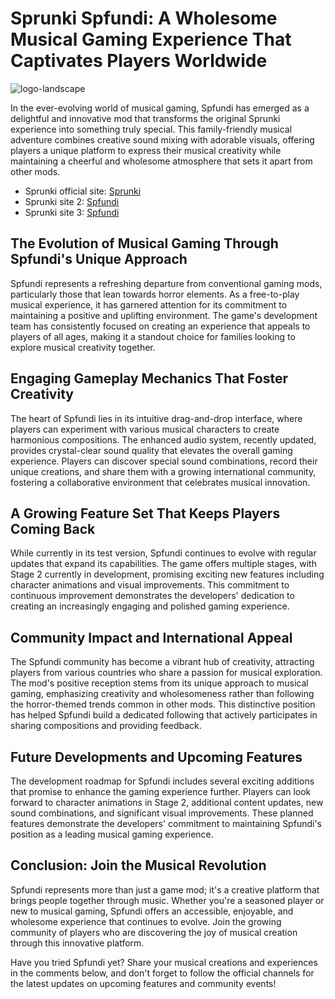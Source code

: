 
# Sprunki Spfundi: A Wholesome Musical Gaming Experience That Captivates Players Worldwide

![logo-landscape](https://github.com/user-attachments/assets/021313e7-1009-4ff5-9201-cf2849d9f652)


In the ever-evolving world of musical gaming, Spfundi has emerged as a delightful and innovative mod that transforms the original Sprunki experience into something truly special. This family-friendly musical adventure combines creative sound mixing with adorable visuals, offering players a unique platform to express their musical creativity while maintaining a cheerful and wholesome atmosphere that sets it apart from other mods.

- Sprunki official site: [Sprunki](https://Sprunki.com)
- Sprunki site 2: [Spfundi](https://sprunki-incredibox.org/game/sprunki-spfundi)
- Sprunki site 3: [Spfundi](https://sprunki.la/game/sprunki-spfundi)

## The Evolution of Musical Gaming Through Spfundi's Unique Approach

Spfundi represents a refreshing departure from conventional gaming mods, particularly those that lean towards horror elements. As a free-to-play musical experience, it has garnered attention for its commitment to maintaining a positive and uplifting environment. The game's development team has consistently focused on creating an experience that appeals to players of all ages, making it a standout choice for families looking to explore musical creativity together.

## Engaging Gameplay Mechanics That Foster Creativity

The heart of Spfundi lies in its intuitive drag-and-drop interface, where players can experiment with various musical characters to create harmonious compositions. The enhanced audio system, recently updated, provides crystal-clear sound quality that elevates the overall gaming experience. Players can discover special sound combinations, record their unique creations, and share them with a growing international community, fostering a collaborative environment that celebrates musical innovation.

## A Growing Feature Set That Keeps Players Coming Back

While currently in its test version, Spfundi continues to evolve with regular updates that expand its capabilities. The game offers multiple stages, with Stage 2 currently in development, promising exciting new features including character animations and visual improvements. This commitment to continuous improvement demonstrates the developers' dedication to creating an increasingly engaging and polished gaming experience.

## Community Impact and International Appeal

The Spfundi community has become a vibrant hub of creativity, attracting players from various countries who share a passion for musical exploration. The mod's positive reception stems from its unique approach to musical gaming, emphasizing creativity and wholesomeness rather than following the horror-themed trends common in other mods. This distinctive position has helped Spfundi build a dedicated following that actively participates in sharing compositions and providing feedback.

## Future Developments and Upcoming Features

The development roadmap for Spfundi includes several exciting additions that promise to enhance the gaming experience further. Players can look forward to character animations in Stage 2, additional content updates, new sound combinations, and significant visual improvements. These planned features demonstrate the developers' commitment to maintaining Spfundi's position as a leading musical gaming experience.

## Conclusion: Join the Musical Revolution

Spfundi represents more than just a game mod; it's a creative platform that brings people together through music. Whether you're a seasoned player or new to musical gaming, Spfundi offers an accessible, enjoyable, and wholesome experience that continues to evolve. Join the growing community of players who are discovering the joy of musical creation through this innovative platform.

Have you tried Spfundi yet? Share your musical creations and experiences in the comments below, and don't forget to follow the official channels for the latest updates on upcoming features and community events!
